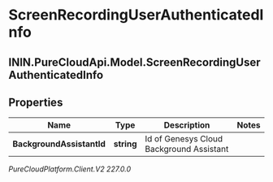 # ScreenRecordingUserAuthenticatedInfo

## ININ.PureCloudApi.Model.ScreenRecordingUserAuthenticatedInfo

## Properties

|Name | Type | Description | Notes|
|------------ | ------------- | ------------- | -------------|
| **BackgroundAssistantId** | **string** | Id of Genesys Cloud Background Assistant | |



_PureCloudPlatform.Client.V2 227.0.0_
